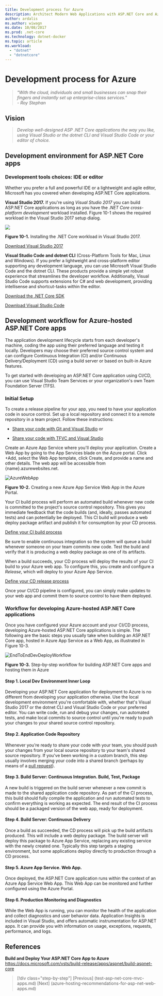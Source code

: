 ```yaml
---
title: Development process for Azure
description: Architect Modern Web Applications with ASP.NET Core and Azure | Development process for Azure
author: ardalis
ms.author: wiwagn
ms.date: 10/08/2017
ms.prod: .net-core
ms.technology: dotnet-docker
ms.topic: article
ms.workload: 
  - "dotnet"
  - "dotnetcore"
---
```

# Development process for Azure

> _"With the cloud, individuals and small businesses can snap their fingers and instantly set up enterprise-class services."_  
> _- Roy Stephan_

 ## Vision

> *Develop well-designed ASP .NET Core applications the way you like, using Visual Studio or the dotnet CLI and Visual Studio Code or your editor of choice.*

## Development environment for ASP.NET Core apps

### Development tools choices: IDE or editor

Whether you prefer a full and powerful IDE or a lightweight and agile editor, Microsoft has you covered when developing ASP.NET Core applications.

**Visual Studio 2017.** If you're using *Visual Studio 2017* you can build ASP.NET Core applications as long as you have the *.NET Core cross-platform development* workload installed. Figure 10-1 shows the required workload in the Visual Studio 2017 setup dialog.

![](./media/image10-1.png)

**Figure 10-1.** Installing the .NET Core workload in Visual Studio 2017.

[Download Visual Studio 2017](https://aka.ms/vsdownload?utm_source=mscom&utm_campaign=msdocs)

**Visual Studio Code and dotnet CLI** (Cross-Platform Tools for Mac, Linux and Windows). If you prefer a lightweight and cross-platform editor supporting any development language, you can use Microsoft Visual Studio Code and the dotnet CLI. These products provide a simple yet robust experience that streamlines the developer workflow. Additionally, Visual Studio Code supports extensions for C\# and web development, providing intellisense and shortcut-tasks within the editor.

[Download the .NET Core SDK](https://www.microsoft.com/net/download/core)

[Download Visual Studio Code](https://code.visualstudio.com/download)



## Development workflow for Azure-hosted ASP.NET Core apps

The application development lifecycle starts from each developer's machine, coding the app using their preferred language and testing it locally. Developers may choose their preferred source control system and can configure Continuous Integration (CI) and/or Continuous Delivery/Deployment (CD) using a build server or based on built-in Azure features.

To get started with developing an ASP.NET Core application using CI/CD, you can use Visual Studio Team Services or your organization's own Team Foundation Server (TFS).

### Initial Setup

To create a release pipeline for your app, you need to have your application code in source control. Set up a local repository and connect it to a remote repository in a team project. Follow these instructions:

-   [Share your code with Git and Visual Studio](https://docs.microsoft.com/vsts/git/share-your-code-in-git-vs) or

-   [Share your code with TFVC and Visual Studio](https://docs.microsoft.com/vsts/tfvc/share-your-code-in-tfvc-vs)

Create an Azure App Service where you'll deploy your application. Create a Web App by going to the App Services blade on the Azure portal. Click +Add, select the Web App template, click Create, and provide a name and other details. The web app will be accessible from {name}.azurewebsites.net.

![AzureWebApp](./media/image10-2.png)

**Figure 10-2.** Creating a new Azure App Service Web App in the Azure Portal.

Your CI build process will perform an automated build whenever new code is committed to the project's source control repository. This gives you immediate feedback that the code builds (and, ideally, passes automated tests) and can potentially be deployed. This CI build will produce a web deploy package artifact and publish it for consumption by your CD process.

[Define your CI build process](https://docs.microsoft.com/vsts/build-release/apps/aspnet/build-aspnet-core#ci)

Be sure to enable continuous integration so the system will queue a build whenever someone on your team commits new code. Test the build and verify that it is producing a web deploy package as one of its artifacts.

When a build succeeds, your CD process will deploy the results of your CI build to your Azure web app. To configure this, you create and configure a *Release*, which will deploy to your Azure App Service.

[Define your CD release process](https://docs.microsoft.com/vsts/build-release/apps/aspnet/build-aspnet-core#cd)

Once your CI/CD pipeline is configured, you can simply make updates to your web app and commit them to source control to have them deployed.

### Workflow for developing Azure-hosted ASP.NET Core applications

Once you have configured your Azure account and your CI/CD process, developing Azure-hosted ASP.NET Core applications is simple. The following are the basic steps you usually take when building an ASP.NET Core app, hosted in Azure App Service as a Web App, as illustrated in Figure 10-3.

![EndToEndDevDeployWorkflow](./media/image10-3.png)

**Figure 10-3.** Step-by-step workflow for building ASP.NET Core apps and hosting them in Azure

#### Step 1. Local Dev Environment Inner Loop

Developing your ASP.NET Core application for deployment to Azure is no different from developing your application otherwise. Use the local development environment you're comfortable with, whether that's Visual Studio 2017 or the dotnet CLI and Visual Studio Code or your preferred editor. You can write code, run and debug your changes, run automated tests, and make local commits to source control until you're ready to push your changes to your shared source control repository.

#### Step 2. Application Code Repository

Whenever you're ready to share your code with your team, you should push your changes from your local source repository to your team's shared source repository. If you've been working in a custom branch, this step usually involves merging your code into a shared branch (perhaps by means of a [pull request](https://docs.microsoft.com/vsts/git/pull-requests)).

#### Step 3. Build Server: Continuous Integration. Build, Test, Package

A new build is triggered on the build server whenever a new commit is made to the shared application code repository. As part of the CI process, this build should fully compile the application and run automated tests to confirm everything is working as expected. The end result of the CI process should be a packaged version of the web app, ready for deployment.

#### Step 4. Build Server: Continuous Delivery

Once a build as succeeded, the CD process will pick up the build artifacts produced. This will include a web deploy package. The build server will deploy this package to Azure App Service, replacing any existing service with the newly created one. Typically this step targets a staging environment, but some applications deploy directly to production through a CD process.

#### Step 5. Azure App Service. Web App.

Once deployed, the ASP.NET Core application runs within the context of an Azure App Service Web App. This Web App can be monitored and further configured using the Azure Portal.

#### Step 6. Production Monitoring and Diagnostics

While the Web App is running, you can monitor the health of the application and collect diagnostics and user behavior data. Application Insights is included in Visual Studio, and offers automatic instrumentation for ASP.NET apps. It can provide you with information on usage, exceptions, requests, performance, and logs.

## References

**Build and Deploy Your ASP.NET Core App to Azure**  
<https://docs.microsoft.com/vsts/build-release/apps/aspnet/build-aspnet-core>


>[!div class="step-by-step"]
[Previous] (test-asp-net-core-mvc-apps.md)
[Next] (azure-hosting-recommendations-for-asp-net-web-apps.md)
